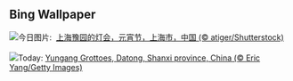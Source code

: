 ## Bing Wallpaper
![](https://www.bing.com/th?id=OHR.LanterFestival25Y_ZH-CN8547998003_UHD.jpg&w=1000)今日图片: &nbsp;[上海豫园的灯会，元宵节，上海市，中国 (© atiger/Shutterstock)](https://www.bing.com/th?id=OHR.LanterFestival25Y_ZH-CN8547998003_UHD.jpg)
<br><br/>
![](https://www.bing.com/th?id=OHR.YungangGrottoes_EN-US6896904893_UHD.jpg&w=1000)Today: [Yungang Grottoes, Datong, Shanxi province, China (© Eric Yang/Getty Images)](https://www.bing.com/th?id=OHR.YungangGrottoes_EN-US6896904893_UHD.jpg)
<br><br/>
